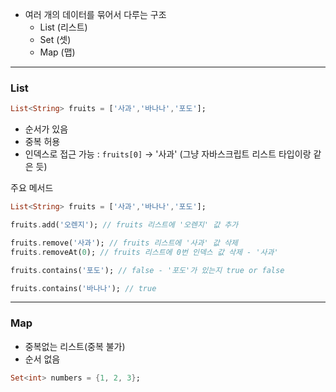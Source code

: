 
- 여러 개의 데이터를 묶어서 다루는 구조
	- List (리스트)
	- Set (셋)
	- Map (맵)
----
### List

```dart
List<String> fruits = ['사과','바나나','포도']; 
```

- 순서가 있음
- 중복 허용
- 인덱스로 접근 가능 : `fruits[0]` -> '사과' (그냥 자바스크립트 리스트 타입이랑 같은 듯)

주요 메서드
```dart
List<String> fruits = ['사과','바나나','포도']; 

fruits.add('오렌지'); // fruits 리스트에 '오렌지' 값 추가

fruits.remove('사과'); // fruits 리스트에 '사과' 값 삭제
fruits.removeAt(0); // fruits 리스트에 0번 인덱스 값 삭제 - '사과'

fruits.contains('포도'); // false - '포도'가 있는지 true or false

fruits.contains('바나나'); // true
```

----

### Map

- 중복없는 리스트(중복 불가)
- 순서 없음

```dart
Set<int> numbers = {1, 2, 3};
```